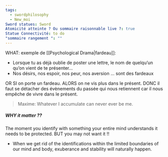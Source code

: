 ```yaml
---
tags:
  - swordphilosophy
  - New_moi
Sword statues: Sword
Atomicité atteinte ? Ou sommaire raisonnable live ?: true
Statue Connectivité: to do
"sommaire rangement ": ""
---
```

WHAT:
exemple de [[Psychological Drama|fardeau]]:
- Lorsque tu as déjà oublie de poster une lettre, le nom de quelqu’un qu’on vient de te présenter… 
- Nos désirs, nos espoir, nos peur, nos aversion … sont des fardeaux

OR SI on porte un fardeau. ALORS on ne vis plus dans le présent.
DONC il faut se détacher des évènements du passée qui nous retiennent car il nous empêche de vivre dans le présent. 

> Maxime: Whatever I accumulate can never ever be me.


##### WHY it matter ??
The moment you identify with something your entire mind understands it needs to be protected.
BUT you may not want it !!
- When we get rid of the identifications within the limited boundaries of our mind and body, exuberance and stability will naturally happen.